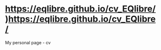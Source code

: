 # https://eqlibre.github.io/cv_EQlibre/)https://eqlibre.github.io/cv_EQlibre/
My personal page - cv
